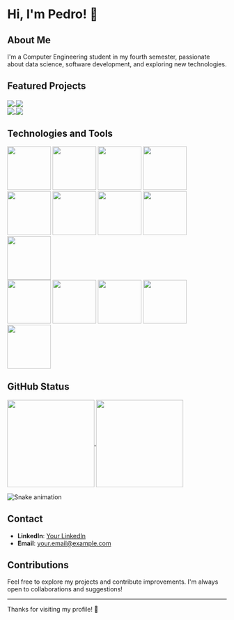 # Hi, I'm Pedro! 👋

## About Me

I'm a Computer Engineering student in my fourth semester, passionate about data science, software development, and exploring new technologies. 

## Featured Projects

<div>
<a href="https://github.com/PedroThezi/Data-Structures-and-Algorithms">
  <img  align="center" src="https://github-readme-stats.vercel.app/api/pin/?username=PedroThezi&repo=Data-Structures-and-Algorithms" />
</a>
<a href="https://github.com/PedroThezi/CS50">
  <img  align="center" src="https://github-readme-stats.vercel.app/api/pin/?username=PedroThezi&repo=CS50" />
</a>
</div>
<div>
<a href="https://github.com/PedroThezi/Determinante-com-processos-filhos">
  <img  align="center" src="https://github-readme-stats.vercel.app/api/pin/?username=PedroThezi&repo=Determinante-com-processos-filhos" />
</a>
<a href="https://github.com/PedroThezi/DIO-Engenharia-de-dados">
  <img align="center" src="https://github-readme-stats.vercel.app/api/pin/?username=PedroThezi&repo=DIO-Engenharia-de-dados" />
</a>
</div>

## Technologies and Tools
<div text-align: center>
<img loading="lazy" height="100em" src="https://cdn.jsdelivr.net/gh/devicons/devicon@latest/icons/python/python-original.svg" />
<img loading="lazy" height="100em" src="https://cdn.jsdelivr.net/gh/devicons/devicon@latest/icons/c/c-original.svg" />
<img loading="lazy" height="100em" src="https://cdn.jsdelivr.net/gh/devicons/devicon@latest/icons/cplusplus/cplusplus-original.svg" />
<img loading="lazy" height="100em" src="https://cdn.jsdelivr.net/gh/devicons/devicon@latest/icons/azuresqldatabase/azuresqldatabase-original.svg" /> 
<img loading="lazy" height="100em" src="https://cdn.jsdelivr.net/gh/devicons/devicon@latest/icons/rstudio/rstudio-original.svg" />     
<img loading="lazy" height="100em" src="https://cdn.jsdelivr.net/gh/devicons/devicon@latest/icons/pandas/pandas-original-wordmark.svg" />            
<img loading="lazy" height="100em" src="https://cdn.jsdelivr.net/gh/devicons/devicon@latest/icons/numpy/numpy-original-wordmark.svg" />
<img loading="lazy" height="100em" src="https://cdn.jsdelivr.net/gh/devicons/devicon@latest/icons/matplotlib/matplotlib-plain-wordmark.svg" />
<img loading="lazy" height="100em" src="https://cdn.jsdelivr.net/gh/devicons/devicon@latest/icons/jupyter/jupyter-original-wordmark.svg" />
</div> 
<div text-align: center>
<img loading="lazy" height="100em" src="https://cdn.jsdelivr.net/gh/devicons/devicon@latest/icons/vscode/vscode-original.svg" />
<img loading="lazy" height="100em" src="https://cdn.jsdelivr.net/gh/devicons/devicon@latest/icons/git/git-original.svg" /> 
<img loading="lazy" height="100em" src="https://cdn.jsdelivr.net/gh/devicons/devicon@latest/icons/docker/docker-original-wordmark.svg" />    
<img loading="lazy" height="100em" src="https://cdn.jsdelivr.net/gh/devicons/devicon@latest/icons/windows11/windows11-original.svg" /> 
<img loading="lazy" height="100em" src="https://cdn.jsdelivr.net/gh/devicons/devicon@latest/icons/linux/linux-original.svg" />

</div>

## GitHub Status

<a href="https://github.com/PedroThezi/github-readme-stats">
  <img height=200 align="center" src="https://github-readme-stats.vercel.app/api?username=PedroThezi&theme=tokyonight" />
</a>
<a href="https://github.com/PedroThezi/convoychat">
  <img height=200 align="center" src="https://github-readme-stats.vercel.app/api/top-langs?username=PedroThezi&theme=tokyonight&layout=donut&langs_count=8&card_width=320" />
</a>


  
![Snake animation](https://github.com/PedroThezi/PedroThezi/blob/output/github-contribution-grid-snake.svg)


## Contact

- **LinkedIn**: [Your LinkedIn](link-to-your-linkedin)
- **Email**: [your.email@example.com](mailto:your.email@example.com)

## Contributions

Feel free to explore my projects and contribute improvements. I'm always open to collaborations and suggestions!

---

Thanks for visiting my profile! 🚀
